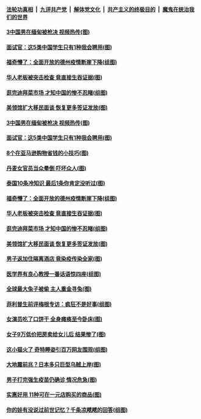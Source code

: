 

####  [法轮功真相](../../../../basic/blob/master/README.md?t=04162002) &nbsp;|&nbsp; [九评共产党](../../../../9ping.md/blob/master/README.md?t=04162002) &nbsp;|&nbsp; [解体党文化](../../../../jtdwh.md/blob/master/README.md?t=04162002)  &nbsp;|&nbsp; [共产主义的终极目的](../../../../gczydzjmd.md/blob/master/README.md?t=04162002) &nbsp;|&nbsp; [魔鬼在统治我们的世界](../../../../mgztzwmdsj.md/blob/master/README.md?t=04162002) 

#### [3中国男在缅甸被枪决 视频热传(图)](../pages/p3/968902.md?t=04162002) 

#### [面试官：这5类中国学生只有1种我会聘用(图)](../pages/p3/968784.md?t=04162002) 

#### [福奇懵了：全面开放的德州疫情断崖下降(组图)](../pages/p3/968779.md?t=04162002) 

#### [华人老板被突击检查 竟直接生吞证据(图)](../pages/p3/968762.md?t=04162002) 

#### [逛完迪拜菜市场 才知中国的惨不忍睹(组图)](../pages/p3/968739.md?t=04162002) 

#### [美领馆扩大移民面谈 恢复更多签证发放(图)](../pages/p3/968732.md?t=04162002) 

#### [3中国男在缅甸被枪决 视频热传(图)](../pages/p3/968902.md?t=04162002) 

#### [面试官：这5类中国学生只有1种我会聘用(图)](../pages/p3/968784.md?t=04162002) 

#### [8个在亚马逊购物省钱的小技巧(图)](../pages/p3/968891.md?t=04162002) 

#### [丹麦女官员当众晕倒 吓坏众人(图)](../pages/p3/968886.md?t=04162002) 

#### [泰国10条冷知识 最后1条你肯定没听过(图)](../pages/p3/968846.md?t=04162002) 

#### [福奇懵了：全面开放的德州疫情断崖下降(组图)](../pages/p3/968779.md?t=04162002) 

#### [华人老板被突击检查 竟直接生吞证据(图)](../pages/p3/968762.md?t=04162002) 

#### [逛完迪拜菜市场 才知中国的惨不忍睹(组图)](../pages/p3/968739.md?t=04162002) 

#### [美领馆扩大移民面谈 恢复更多签证发放(图)](../pages/p3/968732.md?t=04162002) 

#### [男子返加住隔离酒店 竟染疫传染全家(图)](../pages/p3/968705.md?t=04162002) 

#### [医学界有良心教授一番话语惊四座(组图)](../pages/p3/968538.md?t=04162002) 

#### [全球最大兔子被偷 主人重金寻兔(图)](../pages/p3/968679.md?t=04162002) 

#### [菲利普生前评梅根专访：疯狂不是好事(组图)](../pages/p3/968659.md?t=04162002) 

#### [女演员吃了口饼干 全身瘫痪至今卧床(图)](../pages/p3/968656.md?t=04162002) 

#### [女子9万低价把房卖给女儿后 结果惨了(图)](../pages/p3/968642.md?t=04162002) 

#### [这小猫火了 奇特睡姿引百万网友围观(组图)](../pages/p3/968637.md?t=04162002) 

#### [大地震前兆？日本多只巨型乌贼上岸(图)](../pages/p3/968561.md?t=04162002) 

#### [男子打完强生疫苗仍确诊 情况危急(图)](../pages/p3/968553.md?t=04162002) 

#### [实惠好用 11种可在一元店购买的商品(图)](../pages/p3/968554.md?t=04162002) 

#### [你的娃有没说过前世记忆？千条凉飕飕的回答(组图)](../pages/p3/968539.md?t=04162002) 

